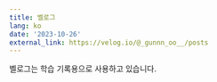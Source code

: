 ```yaml
---
title: 벨로그
lang: ko
date: '2023-10-26'
external_link: https://velog.io/@_gunnn_oo__/posts
---
```


벨로그는 학습 기록용으로 사용하고 있습니다.

